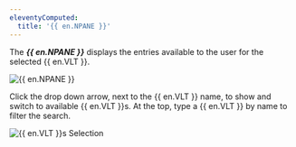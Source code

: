 ```yaml
---
eleventyComputed:
  title: '{{ en.NPANE }}'
---
```

The ***{{ en.NPANE }}*** displays the entries available to the user for the selected {{ en.VLT }}.  

![{{ en.NPANE }}](https://webdevolutions.azureedge.net/docs/en/server/ServerOp8024.png)

Click the drop down arrow, next to the {{ en.VLT }} name, to show and switch to available {{ en.VLT }}s. At the top, type a {{ en.VLT }} by name to filter the search.  

![{{ en.VLT }}s Selection](https://webdevolutions.azureedge.net/docs/en/server/ServerOp4008.png)
